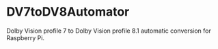 # DV7toDV8Automator
Dolby Vision profile 7 to Dolby Vision profile 8.1 automatic conversion for Raspberry Pi.
